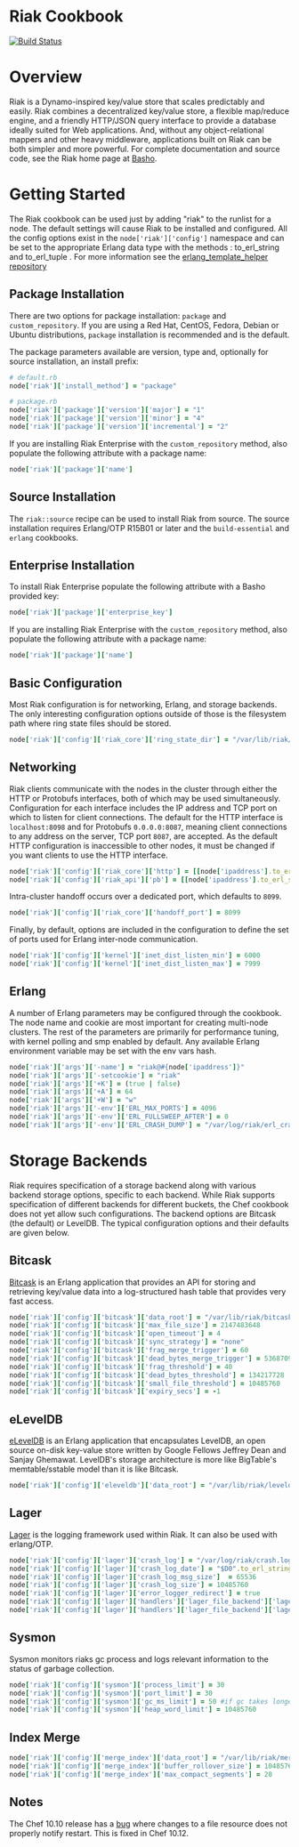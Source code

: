 Riak Cookbook
=============
[![Build Status](https://travis-ci.org/basho/riak-chef-cookbook.png)](https://travis-ci.org/basho/riak-chef-cookbook)

Overview
========

Riak is a Dynamo-inspired key/value store that scales predictably and easily.  Riak combines a decentralized key/value store, a flexible map/reduce engine, and a friendly HTTP/JSON query interface to provide a database ideally suited for Web applications. And, without any object-relational mappers and other heavy middleware, applications built on Riak can be both simpler and more powerful.  For complete documentation and source code, see the Riak home page at [Basho][1].


Getting Started
===============

The Riak cookbook can be used just by adding "riak" to the runlist for a node.  The default settings will cause Riak to be installed and configured. All the config options exist in the `node['riak']['config']` namespace and can be set to the appropriate Erlang data type with the methods : to_erl_string and to_erl_tuple . For more information see the [erlang_template_helper repository][6]


Package Installation
--------------------

There are two options for package installation: `package` and `custom_repository`.  If you are using a Red Hat, CentOS, Fedora, Debian or Ubuntu distributions, `package` installation is recommended and is the default.

The package parameters available are version, type and, optionally for source installation, an install prefix:

```ruby
# default.rb
node['riak']['install_method'] = "package"

# package.rb
node['riak']['package']['version']['major'] = "1"
node['riak']['package']['version']['minor'] = "4"
node['riak']['package']['version']['incremental'] = "2"
```

If you are installing Riak Enterprise with the `custom_repository` method,
also populate the following attribute with a package name:

```ruby
node['riak']['package']['name']
```

Source Installation
------------------

The `riak::source` recipe can be used to install Riak from source. The source installation requires Erlang/OTP R15B01 or later and the `build-essential` and `erlang` cookbooks.

Enterprise Installation
-------------------

To install Riak Enterprise populate the following attribute with a Basho provided key:

```ruby
node['riak']['package']['enterprise_key']
```

If you are installing Riak Enterprise with the `custom_repository` method,
also populate the following attribute with a package name:

```ruby
node['riak']['package']['name']
```

Basic Configuration
-------------------

Most Riak configuration is for networking, Erlang, and storage backends.  The only interesting configuration options outside of those is the filesystem path where ring state files should be stored.

```ruby
node['riak']['config']['riak_core']['ring_state_dir'] = "/var/lib/riak/ring".to_erl_string
```

Networking
----------

Riak clients communicate with the nodes in the cluster through either the HTTP or Protobufs interfaces, both of which may be used simultaneously.  Configuration for each interface includes the IP address and TCP port on which to listen for client connections.  The default for the HTTP interface is `localhost:8098` and for Protobufs `0.0.0.0:8087`, meaning client connections to any address on the server, TCP port `8087`, are accepted.  As the default HTTP configuration is inaccessible to other nodes, it must be changed if you want clients to use the HTTP interface.

```ruby
node['riak']['config']['riak_core']['http'] = [[node['ipaddress'].to_erl_string, 8098].to_erl_tuple]
node['riak']['config']['riak_api']['pb'] = [[node['ipaddress'].to_erl_string, 8087].to_erl_tuple]
```

Intra-cluster handoff occurs over a dedicated port, which defaults to `8099`.

```ruby
node['riak']['config']['riak_core']['handoff_port'] = 8099
```

Finally, by default, options are included in the configuration to define the set of ports used for Erlang inter-node communication.

```ruby
node['riak']['config']['kernel']['inet_dist_listen_min'] = 6000
node['riak']['config']['kernel']['inet_dist_listen_max'] = 7999
```

Erlang
------

A number of Erlang parameters may be configured through the cookbook.  The node name and cookie are most important for creating multi-node clusters.  The rest of the parameters are primarily for performance tuning, with kernel polling and smp enabled by default.  Any available Erlang environment variable may be set with the env vars hash.

```ruby
node['riak']['args']['-name'] = "riak@#{node['ipaddress']}"
node['riak']['args']['-setcookie'] = "riak"
node['riak']['args']['+K'] = (true | false)
node['riak']['args']['+A'] = 64
node['riak']['args']['+W'] = "w"
node['riak']['args']['-env']['ERL_MAX_PORTS'] = 4096
node['riak']['args']['-env']['ERL_FULLSWEEP_AFTER'] = 0
node['riak']['args']['-env']['ERL_CRASH_DUMP'] = "/var/log/riak/erl_crash.dump"
```

Storage Backends
================

Riak requires specification of a storage backend along with various backend storage options, specific to each backend.  While Riak supports specification of different backends for different buckets, the Chef cookbook does not yet allow such configurations. The backend options are Bitcask (the default) or LevelDB.  The typical configuration options and their defaults are given below.

Bitcask
-------

[Bitcask][2] is an Erlang application that provides an API for storing and retrieving key/value data into a log-structured hash table that provides very fast access.

```ruby
node['riak']['config']['bitcask']['data_root'] = "/var/lib/riak/bitcask".to_erl_string
node['riak']['config']['bitcask']['max_file_size'] = 2147483648
node['riak']['config']['bitcask']['open_timeout'] = 4
node['riak']['config']['bitcask']['sync_strategy'] = "none"
node['riak']['config']['bitcask']['frag_merge_trigger'] = 60
node['riak']['config']['bitcask']['dead_bytes_merge_trigger'] = 536870912
node['riak']['config']['bitcask']['frag_threshold'] = 40
node['riak']['config']['bitcask']['dead_bytes_threshold'] = 134217728
node['riak']['config']['bitcask']['small_file_threshold'] = 10485760
node['riak']['config']['bitcask']['expiry_secs'] = -1
```

eLevelDB
--------

[eLevelDB][3] is an Erlang application that encapsulates LevelDB, an open source on-disk key-value store written by Google Fellows Jeffrey Dean and Sanjay Ghemawat. LevelDB's storage architecture is more like BigTable's memtable/sstable model than it is like Bitcask.

```ruby
node['riak']['config']['eleveldb']['data_root'] = "/var/lib/riak/leveldb".to_erl_string
```

Lager
-----

[Lager][4] is the logging framework used within Riak. It can also be used with erlang/OTP.

```ruby
node['riak']['config']['lager']['crash_log'] = "/var/log/riak/crash.log".to_erl_string
node['riak']['config']['lager']['crash_log_date'] = "$D0".to_erl_string
node['riak']['config']['lager']['crash_log_msg_size']  = 65536
node['riak']['config']['lager']['crash_log_size'] = 10485760
node['riak']['config']['lager']['error_logger_redirect'] = true
node['riak']['config']['lager']['handlers']['lager_file_backend']['lager_error_log'] =  ["/var/log/riak/error.log".to_erl_string, "error", 10485760, "$D0".to_erl_string, 5].to_erl_tuple
node['riak']['config']['lager']['handlers']['lager_file_backend']['lager_console_log'] = ["/var/log/riak/console.log".to_erl_string, "info", 10485760, "$D0".to_erl_string, 5].to_erl_tuple
```

Sysmon
------

Sysmon monitors riaks gc process and logs relevant information to the status of garbage collection.

```ruby
node['riak']['config']['sysmon']['process_limit'] = 30
node['riak']['config']['sysmon']['port_limit'] = 30
node['riak']['config']['sysmon']['gc_ms_limit'] = 50 #if gc takes longer than 50ms. Spam the log.
node['riak']['config']['sysmon']['heap_word_limit'] = 10485760
```

Index Merge
-----------

```ruby
node['riak']['config']['merge_index']['data_root'] = "/var/lib/riak/merge_index".to_erl_string
node['riak']['config']['merge_index']['buffer_rollover_size'] = 1048576
node['riak']['config']['merge_index']['max_compact_segments'] = 20
```

Notes
-----
The Chef 10.10 release has a [bug][5] where changes to a file resource does not properly notify restart. This is fixed in Chef 10.12.


[1]: http://basho.com/
[2]: http://wiki.basho.com/Bitcask
[3]: http://wiki.basho.com/LevelDB.html
[4]: https://github.com/basho/lager
[5]: http://tickets.opscode.com/browse/CHEF-3125
[6]: https://github.com/basho/erlang_template_helper
